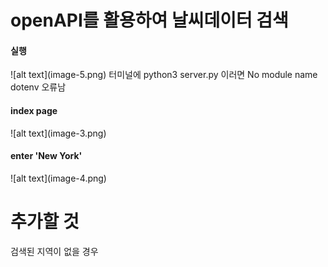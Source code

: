 # openAPI를 활용하여 날씨데이터 검색

<h4>실행</h4>
![alt text](image-5.png)
터미널에 python3 server.py 이러면 No module name dotenv 오류남

<h4>index page</h4>
![alt text](image-3.png)

<h4>enter 'New York'</h4>
![alt text](image-4.png)

# 추가할 것
검색된 지역이 없을 경우
